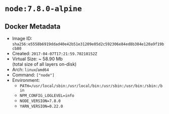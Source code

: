 # `node:7.8.0-alpine`

## Docker Metadata

- Image ID: `sha256:e5558b6919ddad40e42b51e31209e05d2c592306e84ed8b384e120a9f19bcb80`
- Created: `2017-04-07T17:21:59.70218152Z`
- Virtual Size: ~ 58.90 Mb  
  (total size of all layers on-disk)
- Arch: `linux`/`amd64`
- Command: `["node"]`
- Environment:
  - `PATH=/usr/local/sbin:/usr/local/bin:/usr/sbin:/usr/bin:/sbin:/bin`
  - `NPM_CONFIG_LOGLEVEL=info`
  - `NODE_VERSION=7.8.0`
  - `YARN_VERSION=0.22.0`
